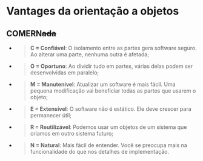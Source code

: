 # Vantages da orientação a objetos

## COMERN~~ada~~

* > **C = Confiável**: O isolamento entre as partes gera software seguro. Ao alterar uma parte, nenhuma outra é afetada;
  >
* > **O = Oportuno**: Ao dividir tudo em partes, várias delas podem ser desenvolvidas em paralelo;
  >
* > **M = Manutenível**: Atualizar um software é mais fácil. Uma pequena modificação vai beneficiar todas as partes que usarem o objeto;
  >
* > **E = Extensível**: O software não é estático. Ele deve crescer para permanecer útil;
  >
* > **R = Reutilizável**: Podemos usar um objetos de um sistema que criamos em outro sistema futuro;
  >
* > **N = Natural**: Mais fácil de entender. Você se preocupa mais na funcionalidade do que nos detalhes de implementação.
  >
